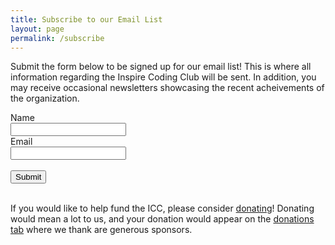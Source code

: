 ```yaml
---
title: Subscribe to our Email List
layout: page
permalink: /subscribe
---
```


Submit the form below to be signed up for our email list! This is where all information regarding the Inspire Coding Club will be sent. In addition, you may receive occasional newsletters showcasing the recent acheivements of the organization.

<form action="https://postal.hackclub.com/subscribe" method="POST" accept-charset="utf-8">
	<label for="name">Name</label><br/>
	<input type="text" name="name" id="name"/>
	<br/>
	<label for="email">Email</label><br/>
	<input type="email" name="email" id="email"/><br/><div style="display:none;">
	<label for="hp">HP</label><br/>
	<input type="text" name="hp" id="hp"/>
	</div>
	<input type="hidden" name="list" value="7MhbAtdTMYhWeJzAttdwoA"/>
	<input type="hidden" name="subform" value="yes"/>
    <br>
	<input type="submit" name="submit" id="submit"/>
</form>

<br>
If you would like to help fund the ICC, please consider <a href="https://bank.hackclub.com/donations/start/irvine-coding-club">donating</a>! Donating would mean a lot to us, and your donation would appear on the <a href="{{ site.baseurl }}/donations">donations tab</a> where we thank are generous sponsors. 
